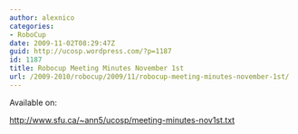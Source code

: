 ```yaml
---
author: alexnico
categories:
- RoboCup
date: 2009-11-02T08:29:47Z
guid: http://ucosp.wordpress.com/?p=1187
id: 1187
title: Robocup Meeting Minutes November 1st
url: /2009-2010/robocup/2009/11/robocup-meeting-minutes-november-1st/
---
```


Available on:

http://www.sfu.ca/~ann5/ucosp/meeting-minutes-nov1st.txt